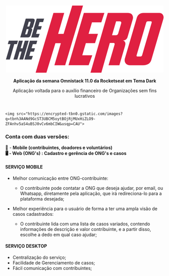 <p align="center">
<img src="/frontend/src/assets/logo.svg">

<p align="center">
 <strong>Aplicação da semana Omnistack 11.0 da Rocketseat em Tema Dark</strong>

<p align="center">
 Aplicação voltada para o auxílio financeiro de Organizações sem fins lucrativos

# <p align="center">
    <img src="https://encrypted-tbn0.gstatic.com/images?q=tbn%3AANd9GcST3UBCM5oytBOjRjMUxHiZLO9-  ZFAnhv5aS4uBSJ0vCv6mbCIW&usqp=CAU">
 
 
### Conta com duas versões:

📲️ - __Mobile (contribuintes, doadores e voluntários)  
🖥️ - Web (ONG's) : Cadastro e gerência de ONG's e casos__

 
 
#### SERVIÇO MOBILE

- Melhor comunicação entre ONG-contribuinte:

  - O contribuinte pode contatar a ONG que deseja ajudar, por email, ou Whatsapp, diretamente pela aplicação, que irá redireciona-lo para a plataforma desejada;

- Melhor experiência para o usuário de forma a ter uma ampla visão de casos cadastrados:

  - O contribuinte lida com uma lista de casos variados, contendo informações de descrição e valor contribuinte, e a partir disso, escolhe a dedo em qual caso ajudar;

#### SERVIÇO DESKTOP 

- Centralização do serviço;
- Facilidade de Gerenciamento de casos;
- Fácil comunicação com contribuintes;
